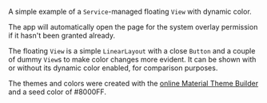 A simple example of a `Service`-managed floating `View` with dynamic color.

The app will automatically open the page for the system overlay permission if
it hasn't been granted already.

The floating `View` is a simple `LinearLayout` with a close `Button` and a
couple of dummy `View`s to make color changes more evident. It can be shown
with or without its dynamic color enabled, for comparison purposes.

The themes and colors were created with the
[online Material Theme Builder][builder] and a seed color of #8000FF.

[builder]: https://material-foundation.github.io/material-theme-builder/